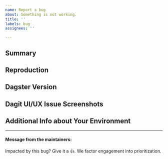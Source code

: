 ```yaml
---
name: Report a bug
about: Something is not working.
title: ''
labels: bug
assignees: ''

---
```


## Summary
<!-- A brief description of the issue and what you expect to happen instead -->





## Reproduction
<!-- A minimal example that exhibits the behavior -->




## Dagster Version
<!-- Add information about your Dagster and Dagit version here. -->
<!-- Copy and paste the output from: -->
<!-- * `dagster --version` -->
<!-- * `dagit --version` -->




## Dagit UI/UX Issue Screenshots
<!-- (Optional) -->




## Additional Info about Your Environment
<!-- (Optional) -->



---
#### Message from the maintainers:
Impacted by this bug? Give it a 👍. We factor engagement into prioritization.
